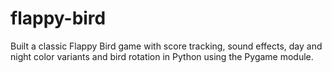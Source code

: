 # flappy-bird
Built a classic Flappy Bird game with score tracking, sound effects, day and night color variants and bird rotation in Python using the Pygame module.
